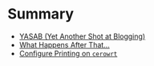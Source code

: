 # Summary

<!-- this could be generated -->

- [YASAB (Yet Another Shot at Blogging)](./yet-another-shot-at-blogging.md)
- [What Happens After That...](./and-what-happens-after-that.md)
- [Configure Printing on `cerowrt`](./configure-printing-on-cerowrt.md)


